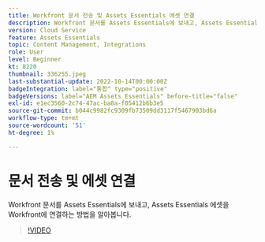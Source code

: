 ```yaml
---
title: Workfront 문서 전송 및 Assets Essentials 에셋 연결
description: Workfront 문서를 Assets Essentials에 보내고, Assets Essentials 에셋을 Workfront에 연결하는 방법을 알아봅니다.
version: Cloud Service
feature: Assets Essentials
topic: Content Management, Integrations
role: User
level: Beginner
kt: 8220
thumbnail: 336255.jpeg
last-substantial-update: 2022-10-14T00:00:00Z
badgeIntegration: label="통합" type="positive"
badgeVersions: label="AEM Assets Essentials" before-title="false"
exl-id: e1ec3560-2c74-47ac-ba8a-f05412b6b3e5
source-git-commit: b044c9982fc9309fb73509dd3117f5467903bd6a
workflow-type: tm+mt
source-wordcount: '51'
ht-degree: 1%

---
```


# 문서 전송 및 에셋 연결

Workfront 문서를 Assets Essentials에 보내고, Assets Essentials 에셋을 Workfront에 연결하는 방법을 알아봅니다.

>[!VIDEO](https://video.tv.adobe.com/v/336255?quality=12&learn=on)
